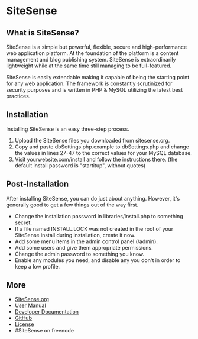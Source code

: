 SiteSense
========
What is SiteSense?
--------
SiteSense is a simple but powerful, flexible, secure and high-performance 
web application platform. At the foundation of the platform is a content 
management and blog publishing system. SiteSense is extraordinarily 
lightweight while at the same time still managing to be full-featured.

SiteSense is easily extendable making it capable of being the starting point 
for any web application. The framework is constantly scrutinized for security 
purposes and is written in PHP &amp; MySQL utilizing the latest best practices.

Installation
--------
Installing SiteSense is an easy three-step process.
 1. Upload the SiteSense files you downloaded from sitesense.org.
 2. Copy and paste dbSettings.php.example to dbSettings.php and
  change the values in lines 27-47 to the correct values for your
  MySQL database.
 3. Visit yourwebsite.com/install and follow the instructions there.
  (the default install password is "startitup", without quotes)

Post-Installation
--------
After installing SiteSense, you can do just about anything. However,
it's generally good to get a few things out of the way first.
 - Change the installation password in libraries/install.php to 
  something secret.
 - If a file named INSTALL.LOCK was not created in the root of your
  SiteSense install during installation, create it now.
 - Add some menu items in the admin control panel (/admin).
 - Add some users and give them appropriate permissions.
 - Change the admin password to something you know.
 - Enable any modules you need, and disable any you don't in order to
  keep a low profile.

More
--------
* [SiteSense.org](http://www.sitesense.org/)
* [User Manual](http://sitesense.org/docs/user-manual/index.html)
* [Developer Documentation](https://github.com/FullAmbit/SiteSense/wiki)
* [GitHub](https://github.com/FullAmbit/SiteSense)
* [License](https://raw.github.com/FullAmbit/SiteSense/development/LICENSE.txt)
* #SiteSense on freenode